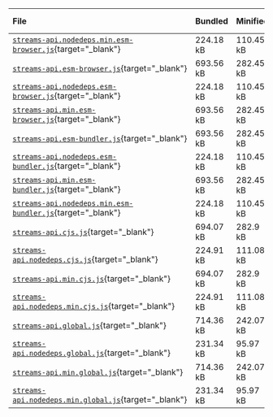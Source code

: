 | File | Bundled | Minified | Gziped | Rollup | Webpack | Import Statements |
| :------------------------------------------|:---------|:----------|:--------|:--------|:---------|:------------------- |
| [`streams-api.nodedeps.min.esm-browser.js`](visualizer/streams-api.nodedeps.min.esm-browser.html){target="_blank"} | 224.18 kB | 110.45 kB | 27.85 kB | 71.96 kB | 76.33 kB | 52 |
| [`streams-api.esm-browser.js`](visualizer/streams-api.esm-browser.html){target="_blank"} | 693.56 kB | 282.45 kB | 77.48 kB | 219.36 kB | 222.44 kB | 0 |
| [`streams-api.nodedeps.esm-browser.js`](visualizer/streams-api.nodedeps.esm-browser.html){target="_blank"} | 224.18 kB | 110.45 kB | 27.85 kB | 71.96 kB | 76.33 kB | 52 |
| [`streams-api.min.esm-browser.js`](visualizer/streams-api.min.esm-browser.html){target="_blank"} | 693.56 kB | 282.45 kB | 77.48 kB | 219.36 kB | 222.44 kB | 0 |
| [`streams-api.esm-bundler.js`](visualizer/streams-api.esm-bundler.html){target="_blank"} | 693.56 kB | 282.45 kB | 77.48 kB | 219.36 kB | 222.44 kB | 0 |
| [`streams-api.nodedeps.esm-bundler.js`](visualizer/streams-api.nodedeps.esm-bundler.html){target="_blank"} | 224.18 kB | 110.45 kB | 27.85 kB | 71.96 kB | 76.33 kB | 52 |
| [`streams-api.min.esm-bundler.js`](visualizer/streams-api.min.esm-bundler.html){target="_blank"} | 693.56 kB | 282.45 kB | 77.48 kB | 219.36 kB | 222.44 kB | 0 |
| [`streams-api.nodedeps.min.esm-bundler.js`](visualizer/streams-api.nodedeps.min.esm-bundler.html){target="_blank"} | 224.18 kB | 110.45 kB | 27.85 kB | 71.96 kB | 76.33 kB | 52 |
| [`streams-api.cjs.js`](visualizer/streams-api.cjs.html){target="_blank"} | 694.07 kB | 282.9 kB | 77.55 kB |  |  |  |
| [`streams-api.nodedeps.cjs.js`](visualizer/streams-api.nodedeps.cjs.html){target="_blank"} | 224.91 kB | 111.08 kB | 27.96 kB |  |  |  |
| [`streams-api.min.cjs.js`](visualizer/streams-api.min.cjs.html){target="_blank"} | 694.07 kB | 282.9 kB | 77.55 kB |  |  |  |
| [`streams-api.nodedeps.min.cjs.js`](visualizer/streams-api.nodedeps.min.cjs.html){target="_blank"} | 224.91 kB | 111.08 kB | 27.96 kB |  |  |  |
| [`streams-api.global.js`](visualizer/streams-api.global.html){target="_blank"} | 714.36 kB | 242.07 kB | 71.17 kB |  |  |  |
| [`streams-api.nodedeps.global.js`](visualizer/streams-api.nodedeps.global.html){target="_blank"} | 231.34 kB | 95.97 kB | 25.78 kB |  |  |  |
| [`streams-api.min.global.js`](visualizer/streams-api.min.global.html){target="_blank"} | 714.36 kB | 242.07 kB | 71.17 kB |  |  |  |
| [`streams-api.nodedeps.min.global.js`](visualizer/streams-api.nodedeps.min.global.html){target="_blank"} | 231.34 kB | 95.97 kB | 25.78 kB |  |  |  |